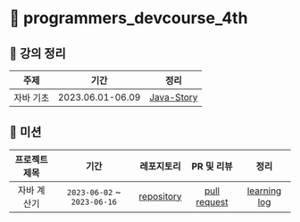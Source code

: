 # 🥇 programmers_devcourse_4th

## 💛 강의 정리
| 주제 | 기간 | 정리 |
|:----------:|:-----:|:---:|
|자바 기초|2023.06.01-06.09|[Java-Story](https://github.com/HandmadeCloud/programmers_devcourse_4th/tree/main/Java-Story)

## 💙 미션
| 프로젝트 제목 | 기간 | 레포지토리 | PR 및 리뷰 | 정리 |
|:----------:|:-----:|:---:|:------:|:---:|
|자바 계산기|`2023-06-02` ~ `2023-06-16`|[repository]()|[pull request]()|[learning log]()|

